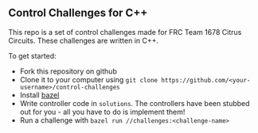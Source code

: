 ## Control Challenges for C++
This repo is a set of control challenges made for FRC Team 1678 Citrus Circuits. These challenges are written in C++.

To get started:
 * Fork this repository on github
 * Clone it to your computer using `git clone https://github.com/<your-username>/control-challenges`
 * Install [bazel](https://www.bazel.io)
 * Write controller code in `solutions`. The controllers have been stubbed out for you - all you have to do is implement
   them!
 * Run a challenge with `bazel run //challenges:<challenge-name>`
